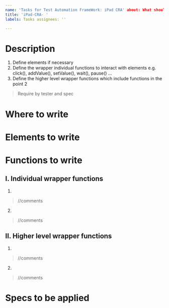 ```yaml
---
name: 'Tasks for Test Automation FrameWork: iPad CRA' about: What should do for the Screens, Functions, Config...
title: 'iPad-CRA- '
labels: Tasks assignees: ''

---
```


# Description

1. Define elements if necessary
2. Define the wrapper individual functions to interact with elements e.g. click(), addValue(), setValue(), wait(),
   pause() ...
3. Define the higher level wrapper functions which include functions in the point 2

> Require by tester and spec

# Where to write

# Elements to write

# Functions to write

## I. Individual wrapper functions

1.

> //comments

2.

> //comments

## II. Higher level wrapper functions

1.

> //comments

2.

> //comments

# Specs to be applied
